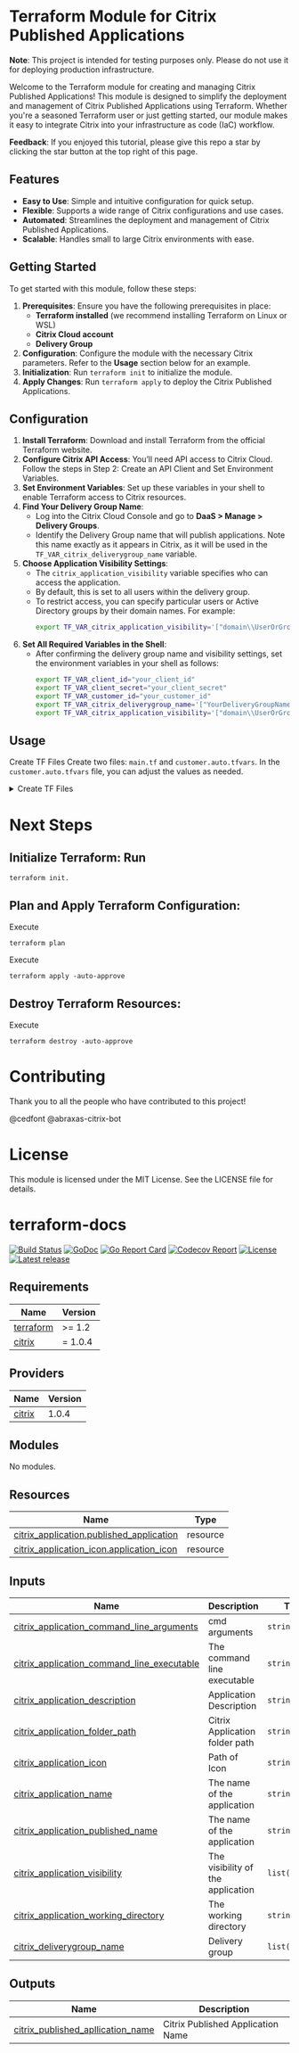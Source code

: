 # Terraform Module for Citrix Published Applications

**Note**: This project is intended for testing purposes only. Please do not use it for deploying production infrastructure.

Welcome to the Terraform module for creating and managing Citrix Published Applications! This module is designed to simplify the deployment and management of Citrix Published Applications using Terraform. Whether you're a seasoned Terraform user or just getting started, our module makes it easy to integrate Citrix into your infrastructure as code (IaC) workflow.

**Feedback**: If you enjoyed this tutorial, please give this repo a star by clicking the star button at the top right of this page.

## Features

- **Easy to Use**: Simple and intuitive configuration for quick setup.
- **Flexible**: Supports a wide range of Citrix configurations and use cases.
- **Automated**: Streamlines the deployment and management of Citrix Published Applications.
- **Scalable**: Handles small to large Citrix environments with ease.

## Getting Started

To get started with this module, follow these steps:

1. **Prerequisites**: Ensure you have the following prerequisites in place:
   - **Terraform installed** (we recommend installing Terraform on Linux or WSL)
   - **Citrix Cloud account**
   - **Delivery Group**
2. **Configuration**: Configure the module with the necessary Citrix parameters. Refer to the **Usage** section below for an example.
3. **Initialization**: Run `terraform init` to initialize the module.
4. **Apply Changes**: Run `terraform apply` to deploy the Citrix Published Applications.

## Configuration

1. **Install Terraform**: Download and install Terraform from the official Terraform website.
2. **Configure Citrix API Access**: You’ll need API access to Citrix Cloud. Follow the steps in Step 2: Create an API Client and Set Environment Variables.
3. **Set Environment Variables**: Set up these variables in your shell to enable Terraform access to Citrix resources.
4. **Find Your Delivery Group Name**:
   - Log into the Citrix Cloud Console and go to **DaaS > Manage > Delivery Groups**.
   - Identify the Delivery Group name that will publish applications. Note this name exactly as it appears in Citrix, as it will be used in the `TF_VAR_citrix_deliverygroup_name` variable.
5. **Choose Application Visibility Settings**:
   - The `citrix_application_visibility` variable specifies who can access the application.
   - By default, this is set to all users within the delivery group.
   - To restrict access, you can specify particular users or Active Directory groups by their domain names. For example:
     ```sh
     export TF_VAR_citrix_application_visibility='["domain\\UserOrGroupName"]'
     ```
6. **Set All Required Variables in the Shell**:
   - After confirming the delivery group name and visibility settings, set the environment variables in your shell as follows:
     ```sh
     export TF_VAR_client_id="your_client_id"
     export TF_VAR_client_secret="your_client_secret"
     export TF_VAR_customer_id="your_customer_id"
     export TF_VAR_citrix_deliverygroup_name='["YourDeliveryGroupName"]'
     export TF_VAR_citrix_application_visibility='["domain\\UserOrGroupName"]' # Adjust as needed
     ```

## Usage

Create TF Files
Create two files: `main.tf` and `customer.auto.tfvars`. In the `customer.auto.tfvars` file, you can adjust the values as needed.

<details>
<summary>Create TF Files</summary>
<br>
This is how you dropdown.


**main.tf**:
```hcl
terraform {
  required_version = ">=1.2"
  required_providers {
    citrix = {
      source  = "citrix/citrix"
      version = "=1.0.7"
    }
  }
}

# This block specifies the Citrix Provider configuration.
provider "citrix" {
  cvad_config = {
    customer_id   = var.customer_id
    client_id     = var.client_id
    client_secret = var.client_secret
  }
}

###############################################################################
# Data Sources
###############################################################################

data "citrix_delivery_group" "example_delivery_group" {
  name = var.citrix_deliverygroup_name[0]
}

resource "citrix_admin_folder" "example_admin_folder_1" {
  name = var.mandant_prefix
  type = ["ContainsApplications"]
}

###############################################################################
# Resources
###############################################################################

module "terraform_citrixdaas_pa_mvd" {
  source = "github.com/adraxas-citrix-bot/terraform-citrixdaas-pa-mvd?ref=0.5.2"
  citrix_application_name                    = var.citrix_application_name
  citrix_application_description             = var.citrix_application_description
  citrix_application_published_name          = var.citrix_application_published_name
  citrix_application_command_line_arguments  = "“%**”"
  citrix_application_command_line_executable = var.citrix_application_command_line_executable
  citrix_application_working_directory       = "%HOMEDRIVE%%HOMEPATH%"
  citrix_application_visibility              = var.citrix_application_visibility
  citrix_application_icon                    = citrix_application_icon.example_application_icon.id
  citrix_application_folder_path             = citrix_admin_folder.example_admin_folder_1.path
  citrix_deliverygroup_name                  = data.citrix_delivery_group.example_delivery_group.name
}

resource "citrix_application_icon" "example_application_icon" {
  raw_data = filebase64("${path.module}/${var.icon_path}")
}

###############################################################################
# Variables
###############################################################################

variable "client_id" {
  description = <<-EOF
  Please enter the The Citrix Cloud Client id. Example: 12345678-1234-1234-1234-123456789012
  Link https://developer-docs.citrix.com/en-us/citrix-cloud/citrix-cloud-api-overview/get-started-with-citrix-cloud-apis.html
  EOF
  type        = string
}

variable "client_secret" {
  description = <<-EOF
  Please enter the The Citrix Cloud Client secret. Example: xxxxxxx-xxxxxxx==
  Link https://developer-docs.citrix.com/en-us/citrix-cloud/citrix-cloud-api-overview/get-started-with-citrix-cloud-apis.html
  EOF
  type        = string
  sensitive   = true
}

variable "customer_id" {
  description = <<-EOF
  Please enter The Citrix Cloud customer id. Example: xxxxxxxx
  Link https://developer-docs.citrix.com/en-us/citrix-cloud/citrix-cloud-api-overview/get-started-with-citrix-cloud-apis.html
  EOF
  type        = string
}

variable "citrix_application_visibility" {
  description = <<-EOF
  Please enter Users or group . Example: ["domain\\UserOrGroupName"]
  By default, the application is visible to all users within a delivery group. However, you can restrict its visibility to only certain users by specifying them in the limit_visibility_to_users list.
  EOF
  type        = list(string)
}

variable "citrix_deliverygroup_name" {
  description = <<-EOF
  Please enter the Name of the delivery group. Example: ["DG-A-Test"]
  EOF
  type        = list(string)
}

variable "citrix_application_name" {
  description = "The name of the application"
  type        = string
}

variable "citrix_application_description" {
  description = "Application Description"
  type        = string
}

variable "citrix_application_published_name" {
  description = "The name of the application"
  type        = string
}

variable "citrix_application_command_line_executable" {
  description = "The command line executable"
  type        = string
}

variable "icon_path" {
  description = "Please enter the Path to the icon"
  type        = string
  default     = "/icons/citrix.ico"
}

variable "mandant_prefix" {
  description = "please enter the Customer name"
  type        = string
}
```


customer.auto.tfvars
```hcl
mandant_prefix                             = "Customer A"
citrix_application_name                    = "Calc Citrix Terraform 💡 Innovator 🎬 Showcase"
citrix_application_published_name          = "Calc Citrix-Terraform_Showcase"
citrix_application_description             = "Experience the future of application delivery with our innovative demo that combines the power of Citrix and Terraform. These showcase apps demonstrate how you can create and manage Citrix environments efficiently and automatically with Terraform."
citrix_application_command_line_executable = "C:\\Windows\\system32\\calc.exe"
icon_path                                  = "icons/citrix.ico"
```

</details>


# Next Steps
## Initialize Terraform: Run 
```hcl
terraform init.
```

## Plan and Apply Terraform Configuration:
Execute 
```hcl 
terraform plan
```

Execute 
```hcl 
terraform apply -auto-approve
```

## Destroy Terraform Resources: 

Execute 
```hcl 
terraform destroy -auto-approve
```

# Contributing
Thank you to all the people who have contributed to this project!

@cedfont
@abraxas-citrix-bot

# License
This module is licensed under the MIT License. See the LICENSE file for details.



# terraform-docs

[![Build Status](https://github.com/terraform-docs/terraform-docs/workflows/ci/badge.svg)](https://github.com/terraform-docs/terraform-docs/actions) [![GoDoc](https://pkg.go.dev/badge/github.com/terraform-docs/terraform-docs)](https://pkg.go.dev/github.com/terraform-docs/terraform-docs) [![Go Report Card](https://goreportcard.com/badge/github.com/terraform-docs/terraform-docs)](https://goreportcard.com/report/github.com/terraform-docs/terraform-docs) [![Codecov Report](https://codecov.io/gh/terraform-docs/terraform-docs/branch/master/graph/badge.svg)](https://codecov.io/gh/terraform-docs/terraform-docs) [![License](https://img.shields.io/github/license/terraform-docs/terraform-docs)](https://github.com/terraform-docs/terraform-docs/blob/master/LICENSE) [![Latest release](https://img.shields.io/github/v/release/terraform-docs/terraform-docs)](https://github.com/terraform-docs/terraform-docs/releases)

<!-- BEGINNING OF PRE-COMMIT-TERRAFORM DOCS HOOK -->
## Requirements

| Name | Version |
|------|---------|
| <a name="requirement_terraform"></a> [terraform](#requirement\_terraform) | >= 1.2 |
| <a name="requirement_citrix"></a> [citrix](#requirement\_citrix) | = 1.0.4 |

## Providers

| Name | Version |
|------|---------|
| <a name="provider_citrix"></a> [citrix](#provider\_citrix) | 1.0.4 |

## Modules

No modules.

## Resources

| Name | Type |
|------|------|
| [citrix_application.published_application](https://registry.terraform.io/providers/citrix/citrix/1.0.4/docs/resources/application) | resource |
| [citrix_application_icon.application_icon](https://registry.terraform.io/providers/citrix/citrix/1.0.4/docs/resources/application_icon) | resource |

## Inputs

| Name | Description | Type | Default | Required |
|------|-------------|------|---------|:--------:|
| <a name="input_citrix_application_command_line_arguments"></a> [citrix\_application\_command\_line\_arguments](#input\_citrix\_application\_command\_line\_arguments) | cmd arguments | `string` | n/a | yes |
| <a name="input_citrix_application_command_line_executable"></a> [citrix\_application\_command\_line\_executable](#input\_citrix\_application\_command\_line\_executable) | The command line executable | `string` | n/a | yes |
| <a name="input_citrix_application_description"></a> [citrix\_application\_description](#input\_citrix\_application\_description) | Application Description | `string` | n/a | yes |
| <a name="input_citrix_application_folder_path"></a> [citrix\_application\_folder\_path](#input\_citrix\_application\_folder\_path) | Citrix Application folder path | `string` | n/a | yes |
| <a name="input_citrix_application_icon"></a> [citrix\_application\_icon](#input\_citrix\_application\_icon) | Path of Icon | `string` | n/a | yes |
| <a name="input_citrix_application_name"></a> [citrix\_application\_name](#input\_citrix\_application\_name) | The name of the application | `string` | n/a | yes |
| <a name="input_citrix_application_published_name"></a> [citrix\_application\_published\_name](#input\_citrix\_application\_published\_name) | The name of the application | `string` | n/a | yes |
| <a name="input_citrix_application_visibility"></a> [citrix\_application\_visibility](#input\_citrix\_application\_visibility) | The visibility of the application | `list(string)` | n/a | yes |
| <a name="input_citrix_application_working_directory"></a> [citrix\_application\_working\_directory](#input\_citrix\_application\_working\_directory) | The working directory | `string` | n/a | yes |
| <a name="input_citrix_deliverygroup_name"></a> [citrix\_deliverygroup\_name](#input\_citrix\_deliverygroup\_name) | Delivery group | `list(string)` | n/a | yes |

## Outputs

| Name | Description |
|------|-------------|
| <a name="output_citrix_published_apllication_name"></a> [citrix\_published\_apllication\_name](#output\_citrix\_published\_apllication\_name) | Citrix Published Application Name |
<!-- END OF PRE-COMMIT-TERRAFORM DOCS HOOK -->

